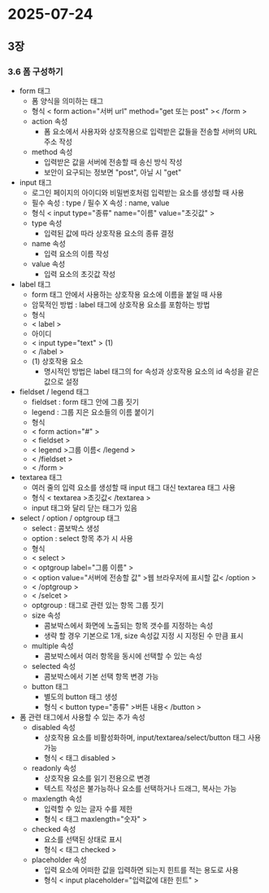 # 2025-07-24

## 3장

### 3.6 폼 구성하기
- form 태그
    - 폼 양식을 의미하는 태그
    - 형식 < form action="서버 url" method="get 또는 post" >< /form >
    - action 속성
        - 폼 요소에서 사용자와 상호작용으로 입력받은 값들을 전송할 서버의 URL 주소 작성
    - method 속성
        - 입력받은 값을 서버에 전송할 때 송신 방식 작성
        - 보안이 요구되는 정보면 "post", 아닐 시 "get"
- input 태그
    - 로그인 페이지의 아이디와 비밀번호처럼 입력받는 요소를 생성할 때 사용
    - 필수 속성 : type / 필수 X 속성 : name, value
    - 형식 < input type="종류" name="이름" value="초깃값" >
    - type 속성
        - 입력된 값에 따라 상호작용 요소의 종류 결정
    - name 속성
        - 입력 요소의 이름 작성
    - value 속성
        - 입력 요소의 초깃값 작성
- label 태그
    - form 태그 안에서 사용하는 상호작용 요소에 이름을 붙일 때 사용
    - 암묵적인 방법 : label 태그에 상호작용 요소를 포함하는 방법
    - 형식
    - < label >
    - 아이디
    - < input type="text" > (1)
    - < /label >
    - (1) 상호작용 요소
        - 명시적인 방법은 label 태그의 for 속성과 상호작용 요소의 id 속성을 같은 값으로 설정
- fieldset / legend 태그
    - fieldset : form 태그 안에 그룹 짓기
    - legend : 그룹 지은 요소들의 이름 붙이기
    - 형식
    - < form action="#" >
    - < fieldset >
    - < legend >그룹 이름< /legend >
    - < /fieldset >
    - < /form >
- textarea 태그
    - 여러 줄의 입력 요소를 생성할 때 input 태그 대신 textarea 태그 사용
    - 형식 < textarea >초깃값< /textarea >
    - input 태그와 달리 닫는 태그가 있음
- select / option / optgroup 태그
    - select : 콤보박스 생성
    - option : select 항목 추가 시 사용
    - 형식
    - < select >
    - < optgroup label="그룹 이름" >
    - < option value="서버에 전송할 값" >웹 브라우저에 표시할 값< /option >
    - < /optgroup >
    - < /selcet >
    - optgroup : 태그로 관련 있는 항목 그룹 짓기
    - size 속성
        - 콤보박스에서 화면에 노출되는 항목 갯수를 지정하는 속성
        - 생략 할 경우 기본으로 1개, size 속성값 지정 시 지정된 수 만큼 표시
    - multiple 속성
        - 콤보박스에서 여러 항목을 동시에 선택할 수 있는 속성
    - selected 속성
        - 콤보박스에서 기본 선택 항목 변경 가능
    - button 태그
        - 별도의 button 태그 생성
        - 형식 < button type="종류" >버튼 내용< /button >
- 폼 관련 태그에서 사용할 수 있는 추가 속성
    - disabled 속성
        - 상호작용 요소를 비활성화하며, input/textarea/select/button 태그 사용 가능
        - 형식 < 태그 disabled >
    - readonly 속성
        - 상호작용 요소를 읽기 전용으로 변경
        - 텍스트 작성은 불가능하나 요소를 선택하거나 드래그, 복사는 가능
    - maxlength 속성
        - 입력할 수 있는 글자 수를 제한
        - 형식 < 태그 maxlength="숫자" >
    - checked 속성
        - 요소를 선택된 상태로 표시
        - 형식 < 태그 checked >
    - placeholder 속성
        - 입력 요소에 어떠한 값을 입력하면 되는지 힌트를 적는 용도로 사용
        - 형식 < input placeholder="입력값에 대한 힌트" >